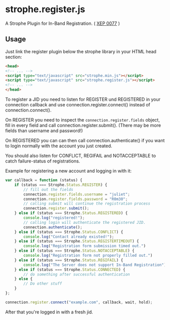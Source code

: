 # strophe.register.js

A Strophe Plugin for In-Band Registration.
( [XEP 0077](http://xmpp.org/extensions/xep-0077.html) )

## Usage

Just link the register plugin below the strophe library in your HTML head
section:

``` html
<head>
<!-- ... -->
<script type="text/javascript" src="strophe.min.js"></script>
<script type="text/javascript" src="strophe.register.js"></script>
<!-- ... -->
</head>
```

To register a JID you need to listen for REGISTER und REGISTERED in
your connection callback and use connection.register.connect() instead
of connection.connect().

On REGISTER you need to inspect the ```connection.register.fields```
object, fill in every field and call connection.register.submit().
(There may be more fields than username and password!)

On REGISTERED you can can then call connection.authenticate() if you
want to login normally with the account you just created.

You should also listen for CONFLICT, REGIFAIL and NOTACCEPTABLE to catch
failure-status of registrations.

Example for registering a new account and logging in with it:

``` javascript
var callback = function (status) {
    if (status === Strophe.Status.REGISTER) {
        // fill out the fields
        connection.register.fields.username = "juliet";
        connection.register.fields.password = "R0m30";
        // calling submit will continue the registration process
        connection.register.submit();
    } else if (status === Strophe.Status.REGISTERED) {
        console.log("registered!");
        // calling login will authenticate the registered JID.
        connection.authenticate();
    } else if (status === Strophe.Status.CONFLICT) {
        console.log("Contact already existed!");
    } else if (status === Strophe.Status.REGISTERTIMEOUT) {
        console.log("Registration form submission timed out.")
    } else if (status === Strophe.Status.NOTACCEPTABLE) {
        console.log("Registration form not properly filled out.")
    } else if (status === Strophe.Status.REGIFAIL) {
        console.log("The Server does not support In-Band Registration")
    } else if (status === Strophe.Status.CONNECTED) {
        // do something after successful authentication
    } else {
        // Do other stuff
    }
};

connection.register.connect("example.com", callback, wait, hold);
```

After that you're logged in with a fresh jid.
